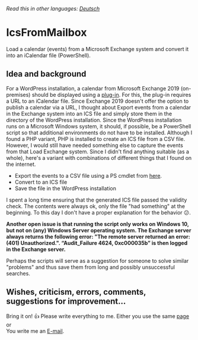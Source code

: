 *Read this in other languages: [Deutsch](README.de.md)*

# IcsFromMailbox
Load a calendar (events) from a Microsoft Exchange system and convert it into an iCalendar file (PowerShell).

## Idea and background
For a WordPress installation, a calendar from Microsoft Exchange 2019 (on-premises) should be displayed using a [plug-in](https://de.wordpress.org/plugins/ics-calendar/).
For this, the plug-in requires a URL to an iCalendar file. Since Exchange 2019 doesn't offer the option to publish a calendar via a URL, I thought about
Export events from a calendar in the Exchange system into an ICS file and simply store them in the directory of the WordPress installation.
Since the WordPress installation runs on a Microsoft Windows system, it should, if possible, be a PowerShell script so that additional environments do not have to be installed.
Although I found a PHP variant, PHP is installed to create an ICS file from a CSV file. However, I would still have needed something else to capture the events from that
Load Exchange system.
Since I didn't find anything suitable (as a whole), here's a variant with combinations of different things that I found on the internet.

- Export the events to a CSV file using a PS cmdlet from [here](https://github.com/David-Barrett-MS/PowerShell-EWS-Scripts).
- Convert to an ICS file
- Save the file in the WordPress installation

I spent a long time ensuring that the generated ICS file passed the validity check. The contents were always ok, only the file "had something" at the beginning.
To this day I don't have a proper explanation for the behavior :confused:.

**Another open issue is that running the script only works on Windows 10, but not on (any) Windows Server operating system.
The Exchange server always returns the following error: "The remote server returned an error: (401) Unauthorized.".
“Audit_Failure 4624, 0xc000035b” is then logged in the Exchange server.**

Perhaps the scripts will serve as a suggestion for someone to solve similar "problems" and thus save them from long and possibly unsuccessful searches.

## Wishes, criticism, errors, comments, suggestions for improvement...

Bring it on! :+1: Please write everything to me.
Either you use the same [page](https://github.com/YoishoDev/IcsFromMailbox/issues) or\
You write me an <a href="mailto:development@yoisho.de">E-mail<a>.
